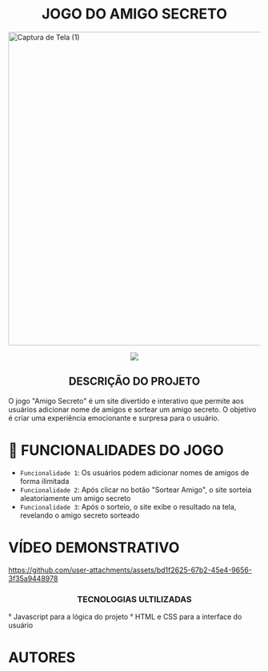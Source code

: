 <h1 align="center"> JOGO DO AMIGO SECRETO </h1>
<img width="1340" height="625" alt="Captura de Tela (1)" src="https://github.com/user-attachments/assets/e4a3906d-0a58-469d-a7dd-c09afc0f5266" /> 
<p align="center">
<img loading="lazy" src="https://img.shields.io/static/v1?label=STATUS&message=EM&%20DESENVOLVIMENTO&color=GREEN&style=for-the-badge"/>
</p> 

<h2 align="center"> DESCRIÇÃO DO PROJETO </h2>
O jogo "Amigo Secreto" é um site divertido e interativo que permite aos usuários adicionar nome de amigos e sortear um amigo secreto. O objetivo é criar uma experiência emocionante e surpresa para o usuário.

# :hammer: FUNCIONALIDADES DO JOGO
- `Funcionalidade 1`: Os usuários podem adicionar nomes de amigos de forma ilimitada 
- `Funcionalidade 2`: Após clicar no botão "Sortear Amigo", o site sorteia aleatoriamente um amigo secreto 
- `Funcionalidade 3`: Após o sorteio, o site exibe o resultado na tela, revelando o amigo secreto sorteado

# VÍDEO DEMONSTRATIVO
https://github.com/user-attachments/assets/bd1f2625-67b2-45e4-9656-3f35a9448978

<h3 align="center"> TECNOLOGIAS ULTILIZADAS </h3>
° Javascript para a lógica do projeto
° HTML e CSS para a interface do usuário

# AUTORES



